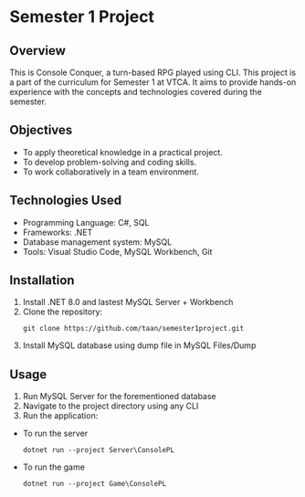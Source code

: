 # Semester 1 Project

## Overview
This is Console Conquer, a turn-based RPG played using CLI. This project is a part of the curriculum for Semester 1 at VTCA. It aims to provide hands-on experience with the concepts and technologies covered during the semester.

## Objectives
- To apply theoretical knowledge in a practical project.
- To develop problem-solving and coding skills.
- To work collaboratively in a team environment.

## Technologies Used
- Programming Language: C#, SQL
- Frameworks: .NET
- Database management system: MySQL
- Tools: Visual Studio Code, MySQL Workbench, Git

## Installation
1. Install .NET 8.0 and lastest MySQL Server + Workbench
2. Clone the repository:
    ```
    git clone https://github.com/taan/semester1project.git
    ```
3. Install MySQL database using dump file in MySQL Files/Dump

## Usage
1. Run MySQL Server for the forementioned database
2. Navigate to the project directory using any CLI
3. Run the application:
- To run the server
    ```
    dotnet run --project Server\ConsolePL
    ```
- To run the game
    ```
    dotnet run --project Game\ConsolePL
    ```
